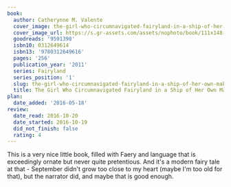 ```yaml
---
book:
  author: Catherynne M. Valente
  cover_image: the-girl-who-circumnavigated-fairyland-in-a-ship-of-her-own-making.png
  cover_image_url: https://s.gr-assets.com/assets/nophoto/book/111x148-bcc042a9c91a29c1d680899eff700a03.png
  goodreads: '9591398'
  isbn10: 0312649614
  isbn13: '9780312649616'
  pages: '256'
  publication_year: '2011'
  series: Fairyland
  series_position: '1'
  slug: the-girl-who-circumnavigated-fairyland-in-a-ship-of-her-own-making
  title: The Girl Who Circumnavigated Fairyland in a Ship of Her Own Making
plan:
  date_added: '2016-05-18'
review:
  date_read: 2016-10-20
  date_started: 2016-10-19
  did_not_finish: false
  rating: 4
---
```


This is a very nice little book, filled with Faery and language that is exceedingly ornate but never quite pretentious. And it's a modern fairy tale at that - September didn't grow too close to my heart (maybe I'm too old for that), but the narrator did, and maybe that is good enough.
